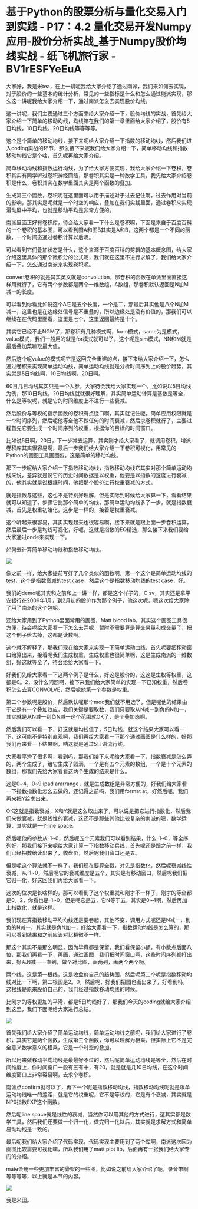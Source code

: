 # 基于Python的股票分析与量化交易入门到实践 - P17：4.2 量化交易开发Numpy应用-股价分析实战_基于Numpy股价均线实战 - 纸飞机旅行家 - BV1rESFYeEuA

大家好，我是米tea，在上一讲呢我给大家介绍了通过南派，我们来如何去实现，对于股价的一些基本的统计分析，常见的一些指标是什么和怎么通过能派实现，那么这一讲呢我给大家介绍一下，通过南派怎么去实现股价均线。

这一讲呢，我们主要通过三个方面来给大家介绍一下，股价均线的实战，首先给大家介绍一下简单的移动均线，均线嘛在我们的第一章里面给大家介绍了，股价有5日均线，10日均线，20日均线等等等等。

这个是个简单的移动均线，接下来呢给大家介绍一下指数的移动均线，然后我们进入coding实战的环节，那么接下来呢我们给大家介绍一下，简单移动均线和指数移动均线它是个啥，首先呢再给大家介绍。

简单移动均线和指数运行均线，为了给大家方便实现，我给大家介绍一下卷积，卷积其实有同学听过卷积神经网络，那卷积其实是一种数学工具，我先给大家介绍卷积是什么，卷积其实在数学里面其实是两个函数的叠加。

生成第三个函数，卷积呢在这里面可以用于描述对于过去记住啊，过去作用对当前的影响，那其实是呢就是一个时空的响应，叠加在我们实践里面，通过卷积来实现滑动屏中平均，也就是移动平均是非常方便的。

南派里面正好有卷积库，待会给大家看一下什么是卷积啊，下面是来自于百度百科的一个卷积的基本图，可以看到图A和图B其实是A和B，这两个都是一个不同的函数，一个时间态通过卷积计算以后呢。

可以看到它们叠加状态是什么，这个来源于百度百科的剪辑的基本概念图，给大家介绍这里具体的那个微积分的公式呢，我们就在这里不进行求解了，我们给大家介绍一下，怎么通过南派来实现卷积呃。

convert卷积的就是其实英文就是convolution，那卷积的函数在单派里面直接这样用就行了，它有两个参数都是两个一维数组，A数组，那卷积默认返回是N加M减一的长度。

可以看到你看比如说这个A它是五个长度，一个是二，那最后其实他是八个N加M减一，这里也是在边缘处信号是不重叠的，所以边缘处是没有价值的，那我们可以继续在在代码里面看，这里是七个，这里返回最终是十个。

其实它已经不止NGM了，那卷积有几种模式啊，form模式，same为是模式，value模式，我们一般用的就是for模式就可以了，这个呢是sim模式，NN和M就是最后叠加菜嘛取最大值。

然后这个呢value的模式呢它是返回完全重建的点，接下来给大家介绍一下，怎么通过卷积来实现简单运动均线，简单运动均线就是分析时间序列上的股价趋势，其实就是5日均线啊，10日均线啊，20日啊。

60日几日均线其实只是一个入参，大家待会我给大家实现一个，比如说以5日均线为例，那10日均线，20日均线就就很好理解，其实简单运动计算是基数是等全，什么是等权呢，就是它的时间维度上不进行一些衰减。

然后股价与等权的指示函数的卷积有点绕口啊，其实就记住呃，简单应用权限就是一个时间序列，然后呢他等全他不做任何的时间衰减，然后求卷积就行了，主要过程首先它要生成一个时间序列的权重，根据你的目标的时间窗口。

比如说5日啊，20日，下一步减去运算，其实刚才给大家看了，就调用卷积，增派卷积库其实很容易啊，最后一步我们给大家介绍一下卷积可视化，用常见的Python的画图工具画图包，这是简单的移动均线。

那下一步呢给大家介绍一下指数移动均线，指数移动均线它其实对那个简单运动均线来说，差异就是说它的历史时间数据是以权重，他要是以指数的速度进行衰减的，他其实就是说根据时间，他把那个股价进行权重衰减的方式。

就是指数与这些，这也不是特别好理解，但是实际到时候给大家算一下，看看结果就可以知道了，步骤它比那个简单的均线，那简单运动均线多了一步，就是指数衰减，首先是权重初始化，这步是一样的，接着是权重衰减。

这个听起来很容易，其实实现起来也很容易啊，接下来就是跟上面一步卷积运算，然后最后一步是均线可视化，好呃，这就是指数的EQ精选，那么接下来我们要给大家通过code来实现一下。

如何去计算简单移动均线和指数移动均线。

![](img/c2ce1c0390faccd6d190812e67429a2d_1.png)

像之前一样，给大家提前写好了几个类似的函数啊，第一个这个是简单运动均线的test，这个是指数衰减的test case，然后这个是指数移动均线的test case，好。

我们的demo呢其实和之前和上一讲一样，都是这个样子的，C sv，其实还是拿平安银行在2009年1月，到2月初的股价作为那个例子，他这次呢，嗯这次给大家除了用了南派的这个包呢。

还给大家用到了Python里面常用的画图，Matt blood lab，其实这个画图工具很方便，待会呢给大家看一下怎么去弄呢，暂时不需要算是算交易量和成交量了，把这个例子给去掉，这都是读数啊。

这个就不解释了，那我们现在给大家来实现一下简单运动曲线，首先呢要把移动窗口给算出来，接着呢我们生成权重，生成权重也很简单啊，这是生成南派的一维数组，好这就等全了，待会给给大家看一下。

好我们先给大家看一下这两个例子是什么，好这是股价的，这这是生权等权重，这都是0。2，没什么问题啊，接下来我们给大家简单的实现一下已知权重，然后卷积怎么去算CONVOLVE，然后呢他第一个参数是权重。

第二个参数呢是股价，然后默认呢那个mod我们就不用选了，但是呢他的结果由于它是有一个叠加效应，我们关键是要取数，我们只要取从N减一到负的N加一，其实就是从N减一到负N减一这个范围就OK了，是个叠加态啊。

然后我们可以看一下，好这就是均线值了，5日均线，就这个结果大家可以看一下，这可能不是特别直观啊，我们再给大家看一下那个通过画图是什么样的，好那我们再来看一下结果啊，呐这就是通过5日语流行线。

大家看平滑了很多啊，看到吗，那我们接下来呢给大家看一下，指数衰减是怎么弄的，两个生成了，给它生成了圆满，一个是有五个元素的数组，一个是十个元素的数组，那我们先给大家看看这两个生成的结果是什么。

这是0~4，0~9 ipad ararrange，就是生成数组是非常方便的，好我们给大家看一下指数指数化怎么去做的，还记得之前吗，我们用format at，好然后呢，我们再来把Y给求出来。

OK这就是指数衰减，X和Y就是这么取出来了，可以说是把它进行指数化，然后我们来做衰减，就是线性的衰减，这还不是那些其他比较复杂的南派的嗯，数学运算，其实就是一个line space。

然后呢他的参数从-1~0，然后呢五个元素我们可以看到结果，什么-1~0，等全序列好，那我们接下来呢给大家计算一下指数移动兵线，首先呢还是跟之前一样，我们已经把数给读出来了，收盘价，然后呢我们窗口还是五。

但是呢这个算法就不一样了，我们现在要算全戳，对先是指数化，然后呢衰减线性衰减，从-1~0，然后呢它的衰减维度是五个，其实是有移动窗口，然后呢我们把它归一化，好这回我们再给大家看一下。

这次的位次是长啥样的，那可以看到了这个权重就和刚才不一样了，刚才的等全都是0。2，你看也是-1~0，但是呢它是五，它N等于五，其实是0~4啊，然后再加上指数化，就是这样。

我们现在算指数移动平均均线还是要卷起，其他不变，调用方式呢还是N减一，到负的N减一，其实就是负N加一，好给大家看一下，指数运动均线是怎么算的，那可以看到结果和之前应该对比稍微不一样。

那这个其实不是那么明显，因为毕竟都是保留，我们看保留小额，有小数点后面八位，那我们再看一下，再画，通过画图，我们把时间窗口啊，这些时间序列都打出来，好从N减一一直到，做个对比图，画两列，画两个两个呃。

两个线，这是第一根线，这是收盘价自己的趋势图，然后呢第二个呢是指数移动均线对比一下啊，第二根图是2。0，然后呢，好我们把图也画出来了，好看到吗，这根线是原来股价自己的，我们经过指数移动均线的时候。

比刚才的等权更加的平滑，都是5日均线好了，那我们今天的coding就给大家介绍到这里，我们下面呢给大家进行总结。



![](img/c2ce1c0390faccd6d190812e67429a2d_3.png)

首先我们给大家介绍了简单运动均线，简单运动均线之前呢，我们给大家进行了卷积，其实它是两个函数，生成第三个函数，你可以理解为相乘，但实际上它不是完全意义数学意义的相乘，它是一个时空的叠加。

所以用来做移动平均均线是最最好不过的，然后呢简单运动均线是等全，然后在时间维度上，你时间窗口一般有五有十，有20，就是就是几10日均线，在这个时间维度窗口上非常容易啊，去求个卷积。

南派点confirm就可以了，再下一个呢是指数移动均线，指数移动均线呢就是跟单运动均线唯一的差距，就是它的权重呢，它不是等权的，它是有个衰减，其实就是NP0指数EXP这个函数。

然后呢line space就是线性的衰减，当然你可以用其他的方式进行，这其实都是数学工具，然后我们还要做一个归一化，做完归一化以后，其实就是求解方式和简单易动均线是一致的。

最后呢我们给大家介绍了代码实现，代码实现主要用到了两个库啊，南派这次因为画图比较需要可视化嘛，所以我们用了matt plot lib，后面再有一张我们给大家专门的介绍。

mate会用一些更加丰富的骨架的一些图，比如说之前给大家介绍了呃，录音带啊等等等等，以上就是本节的内容。



![](img/c2ce1c0390faccd6d190812e67429a2d_5.png)

我是米田。